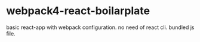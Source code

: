 # webpack4-react-boilarplate
basic react-app with webpack configuration. no need of react cli. bundled js file.
